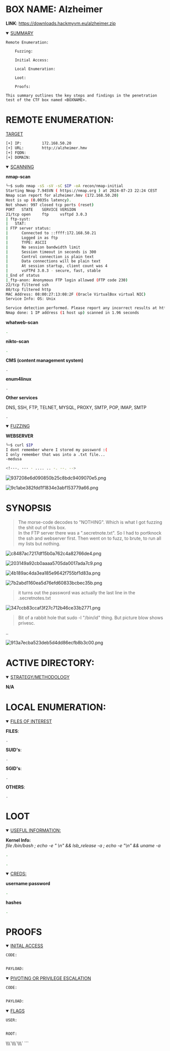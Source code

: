 # BOX NAME: Alzheimer

**LINK**: https://downloads.hackmyvm.eu/alzheimer.zip

<details open="open"><summary><ins>SUMMARY</ins></summary>

```
Remote Enumeration:

    Fuzzing:

    Initial Access:
        
    Local Enumeration:
        
    Loot:

    Proofs:
        
This summary outlines the key steps and findings in the penetration test of the CTF box named <BOXNAME>.
```


</details>

# REMOTE ENUMERATION:

<ins>TARGET</ins>

```bash
[+] IP:         172.168.50.20
[+] URL:        http://alzheimer.hmv
[+] FQDN:       
[+] DOMAIN:     

```

<details open="open"><summary><ins>SCANNING</ins></summary>

**nmap-scan**

```bash
└─$ sudo nmap -sS -sV -sC $IP -oA recon/nmap-initial
Starting Nmap 7.94SVN ( https://nmap.org ) at 2024-07-23 22:24 CEST
Nmap scan report for alzheimer.hmv (172.168.50.20)
Host is up (0.0035s latency).
Not shown: 997 closed tcp ports (reset)
PORT   STATE    SERVICE VERSION
21/tcp open     ftp     vsftpd 3.0.3
| ftp-syst:
|   STAT:
| FTP server status:
|      Connected to ::ffff:172.168.50.21
|      Logged in as ftp
|      TYPE: ASCII
|      No session bandwidth limit
|      Session timeout in seconds is 300
|      Control connection is plain text
|      Data connections will be plain text
|      At session startup, client count was 4
|      vsFTPd 3.0.3 - secure, fast, stable
|_End of status
|_ftp-anon: Anonymous FTP login allowed (FTP code 230)
22/tcp filtered ssh
80/tcp filtered http
MAC Address: 08:00:27:13:08:2F (Oracle VirtualBox virtual NIC)
Service Info: OS: Unix

Service detection performed. Please report any incorrect results at https://nmap.org/submit/ .
Nmap done: 1 IP address (1 host up) scanned in 1.96 seconds
```

**whatweb-scan**

```bash
.

```

**nikto-scan**

```bash
.

```

**CMS (content management system)**

```
.

```

**enum4linux**

```
.

```

**Other services**

DNS, SSH, FTP, TELNET, MYSQL, PROXY, SMTP, POP, IMAP, SMTP

```
.

```
</details>
<details open="open"><summary><ins>FUZZING</ins></summary>

**WEBSERVER**

```bash
└─$ curl $IP
I dont remember where I stored my password :(
I only remember that was into a .txt file...
-medusa

<!---. --- - .... .. -. --. -->
```

![937208e6d090850b25c8bdc9409070e5.png](../_resources/937208e6d090850b25c8bdc9409070e5.png)

![9c1abe382fdd1f1834e3abf153779a66.png](../_resources/9c1abe382fdd1f1834e3abf153779a66.png)

# SYNOPSIS

> The morse-code decodes to "NOTHING". Which is what I got fuzzing the shit out of this box.  
> In the FTP server there was a ".secretnote.txt". So I had to portknock the ssh and webserver first. Then went on to fuzz, to brute, to run all my lists but nothing.

![c8487ac7217df15b0a762c4a82766de4.png](../_resources/c8487ac7217df15b0a762c4a82766de4.png)

![203149a92cb0aaaa5705da0017ada7c9.png](../_resources/203149a92cb0aaaa5705da0017ada7c9.png)

![4b189ac4da3ea185e9642f755bf1d83a.png](../_resources/4b189ac4da3ea185e9642f755bf1d83a.png)

![7b2abd1160ea5d76efd60833bcbec35b.png](../_resources/7b2abd1160ea5d76efd60833bcbec35b.png)

> it turns out the password was actually the last line in the .secretnotes.txt

![347ccb83ccaf3f27c712b46ce33b2771.png](../_resources/347ccb83ccaf3f27c712b46ce33b2771.png)

> Bit of a rabbit hole that sudo -l "/bin/id" thing. But picture blow shows privesc.

..

![913a7ecba523deb5d4dd86ecfb8b3c00.png](../_resources/913a7ecba523deb5d4dd86ecfb8b3c00.png)


</details>

# ACTIVE DIRECTORY:

<details open="open"><summary><ins>STRATEGY/METHODOLOGY</ins></summary>

**N/A**


</details>

# LOCAL ENUMERATION:

<details open="open"><summary><ins>FILES OF INTEREST</ins></summary>

**FILES**:

```
.

```

**SUID's**:

```
.

```

**SGID's**:

```
.

```

**OTHERS**:

```
.

```
</details>

# LOOT

<details open="open"><summary><ins>USEFUL INFORMATION:</ins></summary>

**Kernel Info:**  
*file /bin/bash ; echo -e " \\n" && lsb_release -a ; echo -e "\\n" && uname -a*

```bash
.

```

```bash
.

```
</details>
<details open="open"><summary><ins>CREDS:</ins></summary>

**username:password**

```bash
.

```

**hashes**

```bash
.

```
</details>

# PROOFS

<details open="open"><summary><ins>INITAL ACCESS</ins></summary>

```bash
CODE:


PAYLOAD:

```
</details>
<details open="open"><summary><ins>PIVOTING OR PRIVILEGE ESCALATION</ins></summary>

```bash
CODE:


PAYLOAD:

```
</details>
<details open="open"><summary><ins>FLAGS</ins></summary>

```bash
USER:


ROOT:

```
</details>
\\\`\\\`\\\`
```


</details>